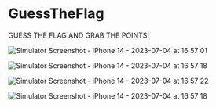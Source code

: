 # GuessTheFlag

GUESS THE FLAG AND GRAB THE POINTS!


![Simulator Screenshot - iPhone 14 - 2023-07-04 at 16 57 01](https://github.com/imacapella/GuessTheFlag/assets/101065086/52cd8d6e-f295-47e5-b247-7fa1e81121be)

![Simulator Screenshot - iPhone 14 - 2023-07-04 at 16 57 18](https://github.com/imacapella/GuessTheFlag/assets/101065086/1328166b-175e-4f4d-ad86-8c178c279a36)

![Simulator Screenshot - iPhone 14 - 2023-07-04 at 16 57 22](https://github.com/imacapella/GuessTheFlag/assets/101065086/711f15c1-bd66-476d-b0ae-198cfadfcc0c)

![Simulator Screenshot - iPhone 14 - 2023-07-04 at 16 57 18](https://github.com/imacapella/GuessTheFlag/assets/101065086/4d90ff2f-e7fd-44cd-8a29-c5c0188fa5eb)


